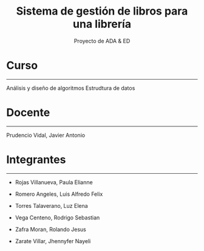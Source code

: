 <h1 align="center"> Sistema de gestión de libros para una librería</h1>
<p align="center"> Proyecto de ADA & ED</p>

# Curso
---

Análisis y diseño de algoritmos
Estrudtura de datos

# Docente
---

Prudencio Vidal, Javier Antonio

# Integrantes
---

- Rojas Villanueva, Paula Elianne

- Romero Angeles, Luis Alfredo Felix

- Torres Talaverano, Luz Elena

- Vega Centeno, Rodrigo Sebastian

- Zafra Moran, Rolando Jesus

- Zarate Villar, Jhennyfer Nayeli
